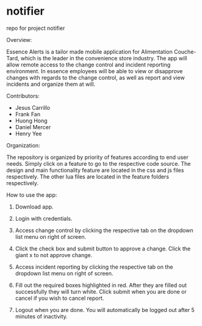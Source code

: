 # notifier
repo for project notifier

Overview:

Essence Alerts is a tailor made mobile application for Alimentation Couche-Tard, which is the leader in the convenience store industry. The app will allow remote access to the change control and incident reporting environment. In essence employees will be able to view or disapprove changes with regards to the change control, as well as report and view incidents and organize them at will. 

Contributors:
<ul>
<li>Jesus Carrillo</li>

<li>Frank Fan</li>

<li>Huong Hong</li>

<li>Daniel Mercer</li>

<li>Henry Yee</li>
</ul>
Organization:

The repository is organized by priority of features according to end user needs. Simply click on a feature to go to the respective code source. The design and main functionality feature are located in the css and js files respectively. The other lua files are located in the feature folders respectively.

How to use the app:

1.	Download app.

2.	Login with credentials.

3.	Access change control by clicking the respective tab on the dropdown list menu on right of screen. 

4.	Click the check box and submit button to approve a change. Click the giant x to not approve change. 

5.	Access incident reporting by clicking the respective tab on the dropdown list menu on right of screen.

6.	Fill out the required boxes highlighted in red. After they are filled out successfully they will turn white. Click submit when you are done or cancel if you wish to cancel report. 

7.	Logout when you are done. You will automatically be logged out after 5 minutes of inactivity. 
